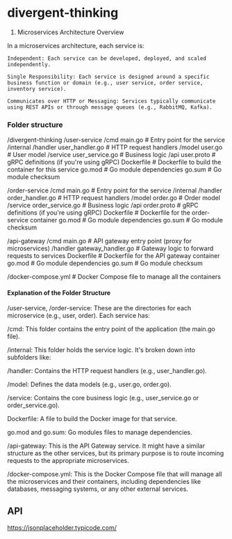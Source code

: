 # divergent-thinking

1. Microservices Architecture Overview

In a microservices architecture, each service is:

    Independent: Each service can be developed, deployed, and scaled independently.

    Single Responsibility: Each service is designed around a specific business function or domain (e.g., user service, order service, inventory service).

    Communicates over HTTP or Messaging: Services typically communicate using REST APIs or through message queues (e.g., RabbitMQ, Kafka).


### Folder structure
/divergent-thinking
  /user-service
    /cmd
      main.go                # Entry point for the service
    /internal
      /handler
        user_handler.go      # HTTP request handlers
      /model
        user.go              # User model
      /service
        user_service.go      # Business logic
    /api
      user.proto             # gRPC definitions (if you're using gRPC)
    Dockerfile               # Dockerfile to build the container for this service
    go.mod                   # Go module dependencies
    go.sum                   # Go module checksum

  /order-service
    /cmd
      main.go                # Entry point for the service
    /internal
      /handler
        order_handler.go     # HTTP request handlers
      /model
        order.go             # Order model
      /service
        order_service.go     # Business logic
    /api
      order.proto            # gRPC definitions (if you're using gRPC)
    Dockerfile               # Dockerfile for the order-service container
    go.mod                   # Go module dependencies
    go.sum                   # Go module checksum

  /api-gateway
    /cmd
      main.go                # API gateway entry point (proxy for microservices)
    /handler
      gateway_handler.go     # Gateway logic to forward requests to services
    Dockerfile               # Dockerfile for the API gateway container
    go.mod                   # Go module dependencies
    go.sum                   # Go module checksum

  /docker-compose.yml        # Docker Compose file to manage all the containers

#### Explanation of the Folder Structure

/user-service, /order-service: These are the directories for each microservice (e.g., user, order). Each service has:

/cmd: This folder contains the entry point of the application (the main.go file).

/internal: This folder holds the service logic. It's broken down into subfolders like:

/handler: Contains the HTTP request handlers (e.g., user_handler.go).

/model: Defines the data models (e.g., user.go, order.go).

/service: Contains the core business logic (e.g., user_service.go or order_service.go).

Dockerfile: A file to build the Docker image for that service.

go.mod and go.sum: Go modules files to manage dependencies.

/api-gateway: This is the API Gateway service. It might have a similar structure as the other services, but its primary purpose is to route incoming requests to the appropriate microservices.

/docker-compose.yml: This is the Docker Compose file that will manage all the microservices and their containers, including dependencies like databases, messaging systems, or any other external services.

## API
https://jsonplaceholder.typicode.com/